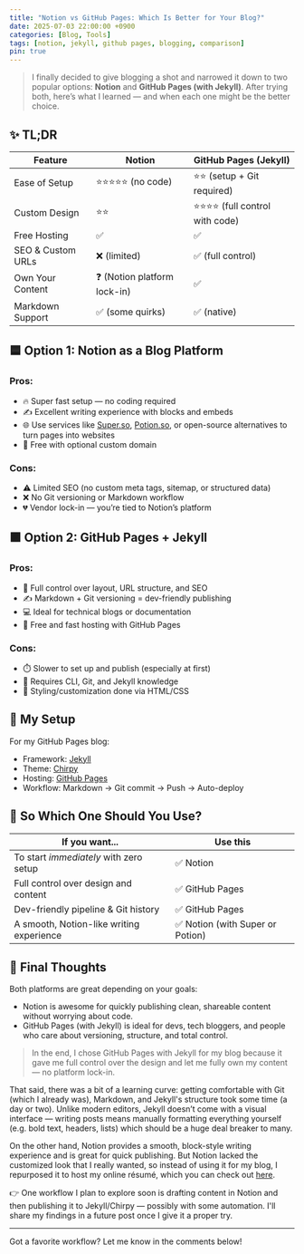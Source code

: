 ```yaml
---
title: "Notion vs GitHub Pages: Which Is Better for Your Blog?"
date: 2025-07-03 22:00:00 +0900
categories: [Blog, Tools]
tags: [notion, jekyll, github pages, blogging, comparison]
pin: true
---
```


> I finally decided to give blogging a shot and narrowed it down to two popular options: **Notion** and **GitHub Pages (with Jekyll)**. After trying both, here’s what I learned — and when each one might be the better choice.

## ✨ TL;DR

| Feature              | Notion                        | GitHub Pages (Jekyll)               |
|----------------------|-------------------------------|-------------------------------------|
| Ease of Setup        | ⭐⭐⭐⭐⭐ (no code)        | ⭐⭐ (setup + Git required)        |
| Custom Design        | ⭐⭐                          | ⭐⭐⭐⭐ (full control with code) |
| Free Hosting         | ✅                            | ✅                                  |
| SEO & Custom URLs    | ❌ (limited)                  | ✅ (full control)                   |
| Own Your Content     | ❓ (Notion platform lock-in)  | ✅                                  |
| Markdown Support     | ✅ (some quirks)              | ✅ (native)                         |

## 🟦 Option 1: Notion as a Blog Platform

### Pros:
- 🔥 Super fast setup — no coding required
- ✍️ Excellent writing experience with blocks and embeds
- 🌐 Use services like [Super.so](https://super.so), [Potion.so](https://potion.so), or open-source alternatives to turn pages into websites
- 💸 Free with optional custom domain

### Cons:
- ⚠️ Limited SEO (no custom meta tags, sitemap, or structured data)
- ❌ No Git versioning or Markdown workflow
- 💔 Vendor lock-in — you’re tied to Notion’s platform

## 🟪 Option 2: GitHub Pages + Jekyll

### Pros:
- 🧱 Full control over layout, URL structure, and SEO
- ✍️ Markdown + Git versioning = dev-friendly publishing
- 💻 Ideal for technical blogs or documentation
- 🚀 Free and fast hosting with GitHub Pages

### Cons:
- ⏱️ Slower to set up and publish (especially at first)
- 🧩 Requires CLI, Git, and Jekyll knowledge
- 💅 Styling/customization done via HTML/CSS

## 🔧 My Setup

For my GitHub Pages blog:
- Framework: [Jekyll](https://jekyllrb.com/)
- Theme: [Chirpy](https://github.com/cotes2020/jekyll-theme-chirpy)
- Hosting: [GitHub Pages](https://pages.github.com/)
- Workflow: Markdown → Git commit → Push → Auto-deploy

## 🤔 So Which One Should You Use?

| If you want...                                | Use this |
|-----------------------------------------------|----------|
| To start *immediately* with zero setup         | ✅ Notion |
| Full control over design and content           | ✅ GitHub Pages |
| Dev-friendly pipeline & Git history            | ✅ GitHub Pages |
| A smooth, Notion-like writing experience       | ✅ Notion (with Super or Potion) |

## 🧭 Final Thoughts

Both platforms are great depending on your goals:

- Notion is awesome for quickly publishing clean, shareable content without worrying about code.
- GitHub Pages (with Jekyll) is ideal for devs, tech bloggers, and people who care about versioning, structure, and total control.

> In the end, I chose GitHub Pages with Jekyll for my blog because it gave me full control over the design and let me fully own my content — no platform lock-in. 

That said, there was a bit of a learning curve: getting comfortable with Git (which I already was), Markdown, and Jekyll's structure took some time (a day or two). Unlike modern editors, Jekyll doesn’t come with a visual interface — writing posts means manually formatting everything yourself (e.g. bold text, headers, lists) which should be a huge deal breaker to many.

On the other hand, Notion provides a smooth, block-style writing experience and is great for quick publishing. But Notion lacked the customized look that I really wanted, so instead of using it for my blog, I repurposed it to host my online résumé, which you can check out [here](https://believed-rainbow-38c.notion.site/John-Ju-Hyong-Kang-217b26f7e54f807b9728d094bcc5f639).

👉 One workflow I plan to explore soon is drafting content in Notion and then publishing it to Jekyll/Chirpy — possibly with some automation. I'll share my findings in a future post once I give it a proper try.

---

Got a favorite workflow? Let me know in the comments below!
